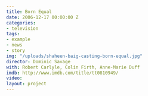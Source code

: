 ```yaml
---
title: Born Equal
date: 2006-12-17 00:00:00 Z
categories:
- television
tags:
- example
- news
- story
img: "/uploads/shaheen-baig-casting-born-equal.jpg"
director: Dominic Savage
with: Robert Carlyle, Colin Firth, Anne-Marie Duff
imdb: http://www.imdb.com/title/tt0810949/
video: 
layout: project
---
```


